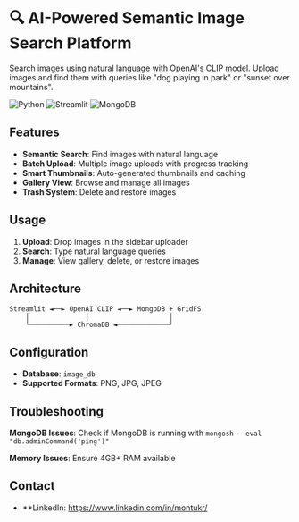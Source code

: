 # 🔍 AI-Powered Semantic Image Search Platform

Search images using natural language with OpenAI's CLIP model. Upload images and find them with queries like "dog playing in park" or "sunset over mountains".

![Python](https://img.shields.io/badge/python-v3.8+-blue.svg) ![Streamlit](https://img.shields.io/badge/streamlit-v1.28+-red.svg) ![MongoDB](https://img.shields.io/badge/mongodb-v6.0+-green.svg)

## Features

- **Semantic Search**: Find images with natural language
- **Batch Upload**: Multiple image uploads with progress tracking
- **Smart Thumbnails**: Auto-generated thumbnails and caching
- **Gallery View**: Browse and manage all images
- **Trash System**: Delete and restore images


## Usage

1. **Upload**: Drop images in the sidebar uploader
2. **Search**: Type natural language queries 
3. **Manage**: View gallery, delete, or restore images

## Architecture

```
Streamlit ◄──► OpenAI CLIP ◄──► MongoDB + GridFS
    │              │                    │
    └──────────► ChromaDB ◄─────────────┘
```

## Configuration

- **Database**: `image_db`
- **Supported Formats**: PNG, JPG, JPEG


## Troubleshooting

**MongoDB Issues**: Check if MongoDB is running with `mongosh --eval "db.adminCommand('ping')"`

**Memory Issues**: Ensure 4GB+ RAM available

## Contact

- **LinkedIn: https://www.linkedin.com/in/montukr/
